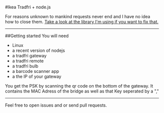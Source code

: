 #Ikea Tradfri + node.js

For reasons unknown to mankind requests never end and I have no idea how to close them.
<a href="https://github.com/Hypfer/node-coap-dtls">Take a look at the library I'm using if you want to fix that.</a>

___
##Getting started
You will need
- Linux
- a recent version of nodejs
- a tradfri gateway
- a tradfri remote
- a tradfri bulb
- a barcode scanner app
- a the IP of your gateway

You get the PSK by scanning the qr code on the bottom of the gateway.
It contains the MAC Adress of the bridge as well as that Key seperated by a ","



___
Feel free to open issues and or send pull requests.